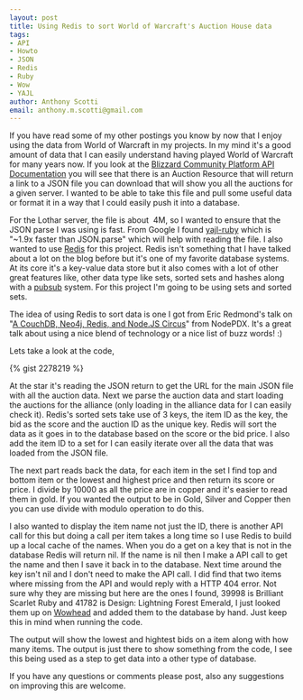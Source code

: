 ```yaml
--- 
layout: post
title: Using Redis to sort World of Warcraft's Auction House data
tags: 
- API
- Howto
- JSON
- Redis
- Ruby
- Wow
- YAJL
author: Anthony Scotti
email: anthony.m.scotti@gmail.com
---
```

If you have read some of my other postings you know by now that I enjoy using the data from World of Warcraft in my projects. In my mind it's a good amount of data that I can easily understand having played World of Warcraft for many years now. If you look at the [Blizzard Community Platform API Documentation](http://blizzard.github.com/api-wow-docs/#id3381986) you will see that there is an Auction Resource that will return a link to a JSON file you can download that will show you all the auctions for a given server. I wanted to be able to take this file and pull some useful data or format it in a way that I could easily push it into a database.

For the Lothar server, the file is about  4M, so I wanted to ensure that the JSON parse I was using is fast. From Google I found [yajl-ruby](https://github.com/brianmario/yajl-ruby) which is "~1.9x faster than JSON.parse" which will help with reading the file. I also wanted to use [Redis](http://redis.io/) for this project. Redis isn't something that I have talked about a lot on the blog before but it's one of my favorite database systems. At its core it's a key-value data store but it also comes with a lot of other great features like, other data type like sets, sorted sets and hashes along with a [pubsub](http://redis.io/topics/pubsub) system. For this project I'm going to be using sets and sorted sets.

The idea of using Redis to sort data is one I got from Eric Redmond's talk on "[A CouchDB, Neo4j, Redis, and Node.JS Circus](http://www.livestream.com/nodepdx/video?clipId=pla_84d1391f-49c6-4a54-b25a-c9c54028c93c)" from NodePDX. It's a great talk about using a nice blend of technology or a nice list of buzz words! :)

Lets take a look at the code,

{% gist 2278219 %}

At the star it's reading the JSON return to get the URL for the main JSON file with all the auction data. Next we parse the auction data and start loading the auctions for the alliance (only loading in the alliance data for I can easily check it). Redis's sorted sets take use of 3 keys, the item ID as the key, the bid as the score and the auction ID as the unique key. Redis will sort the data as it goes in to the database based on the score or the bid price. I also add the item ID to a set for I can easily iterate over all the data that was loaded from the JSON file.

The next part reads back the data, for each item in the set I find top and bottom item or the lowest and highest price and then return its score or price. I divide by 10000 as all the price are in copper and it's easier to read them in gold. If you wanted the output to be in Gold, Silver and Copper then you can use divide with modulo operation to do this.

I also wanted to display the item name not just the ID, there is another API call for this but doing a call per item takes a long time so I use Redis to build up a local cache of the names. When you do a get on a key that is not in the database Redis will return nil. If the name is nil then I make a API call to get the name and then I save it back in to the database. Next time around the key isn't nil and I don't need to make the API call. I did find that two items where missing from the API and would reply with a HTTP 404 error. Not sure why they are missing but here are the ones I found, 39998 is Brilliant Scarlet Ruby and 41782 is Design: Lightning Forest Emerald, I just looked them up on [Wowhead](http://www.wowhead.com) and added them to the database by hand. Just keep this in mind when running the code.

The output will show the lowest and hightest bids on a item along with how many items. The output is just there to show something from the code, I see this being used as a step to get data into a other type of database.

If you have any questions or comments please post, also any suggestions on improving this are welcome.
